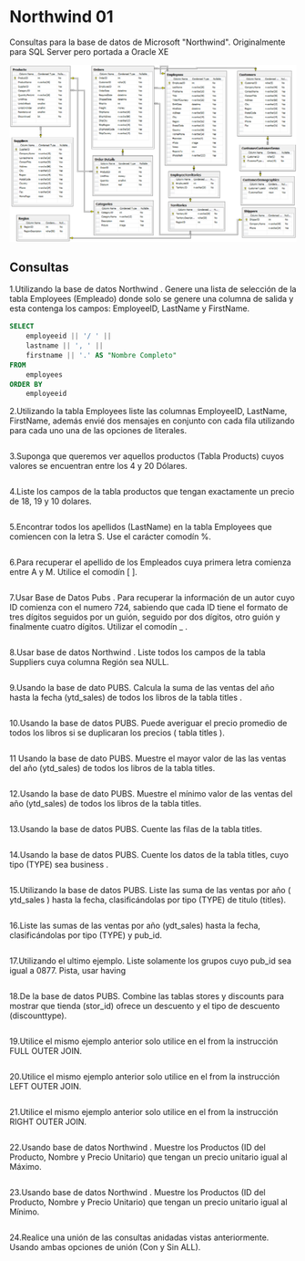 # Northwind 01

Consultas para la base de datos de Microsoft "Northwind". Originalmente para SQL Server pero portada a Oracle XE

![Northwind](./images/northwind_er.png "Nothwind E-R" )   
 	      
## Consultas   
       
   1.Utilizando la base de datos Northwind . Genere una lista de selección de la tabla Employees (Empleado) donde solo se genere una columna de salida y esta contenga los campos: EmployeeID, LastName y FirstName.
   
```sql
SELECT
    employeeid || '/ ' ||
    lastname || ', ' ||
    firstname || '.' AS "Nombre Completo"
FROM
    employees
ORDER BY
    employeeid
```

2.Utilizando la tabla Employees liste las columnas EmployeeID, LastName, FirstName, además envié dos mensajes en conjunto con cada fila utilizando para cada uno una de las opciones de literales. 

```sql

```

   3.Suponga que queremos ver aquellos productos (Tabla Products) cuyos valores se encuentran entre los 4 y 20 Dólares. 

```sql

```

   4.Liste los campos de la tabla productos que tengan exactamente un precio de 18, 19 y 10 dolares. 

```sql

```

   5.Encontrar todos los apellidos (LastName) en la tabla Employees que comiencen con la letra S. Use el carácter comodín %. 
   
```sql

```

   6.Para recuperar el apellido de los Empleados cuya primera letra comienza entre A y M. Utilice el comodín [ ].

```sql

```

   7.Usar Base de Datos Pubs . Para recuperar la información de un autor cuyo ID comienza con el numero 724, sabiendo que cada ID tiene el formato de tres dígitos seguidos por un guión, seguido por dos dígitos, otro guión y finalmente cuatro dígitos. Utilizar el comodín _ .

```sql

```

   8.Usar base de datos Northwind . Liste todos los campos de la tabla Suppliers cuya columna Región sea NULL. 

```sql

```

   9.Usando la base de dato PUBS. Calcula la suma de las ventas del año hasta la fecha (ytd_sales) de todos los libros de la tabla titles . 

```sql

```

   10.Usando la base de datos PUBS. Puede averiguar el precio promedio de todos los libros si se duplicaran los precios ( tabla titles ). 

```sql

```

   11 Usando la base de dato PUBS. Muestre el mayor valor de las las ventas del año (ytd_sales) de todos los libros de la tabla titles. 

```sql

```

   12.Usando la base de dato PUBS. Muestre el mínimo valor de las ventas del año (ytd_sales) de todos los libros de la tabla titles. 

```sql

```

   13.Usando la base de datos PUBS. Cuente las filas de la tabla titles. 

```sql

```

   14.Usando la base de datos PUBS. Cuente los datos de la tabla titles, cuyo tipo (TYPE) sea business . 

```sql

```

   15.Utilizando la base de datos PUBS. Liste las suma de las ventas por año ( ytd_sales ) hasta la fecha, clasificándolas por tipo (TYPE) de titulo (titles). 

```sql

```

   16.Liste las sumas de las ventas por año (ydt_sales) hasta la fecha, clasificándolas por tipo (TYPE) y pub_id.

```sql

```

   17.Utilizando el ultimo ejemplo. Liste solamente los grupos cuyo pub_id sea igual a 0877. Pista, usar having

```sql

```

   18.De la base de datos PUBS. Combine las tablas stores y discounts para mostrar que tienda (stor_id) ofrece un descuento y el tipo de descuento (discounttype).

```sql

```

   19.Utilice el mismo ejemplo anterior solo utilice en el from la instrucción FULL OUTER JOIN. 

```sql

```

   20.Utilice el mismo ejemplo anterior solo utilice en el from la instrucción LEFT OUTER JOIN. 

```sql

```

   21.Utilice el mismo ejemplo anterior solo utilice en el from la instrucción RIGHT OUTER JOIN. 

```sql

```

   22.Usando base de datos Northwind . Muestre los Productos (ID del Producto, Nombre y Precio Unitario) que tengan un precio unitario igual al Máximo. 

```sql

```

   23.Usando base de datos Northwind . Muestre los Productos (ID del Producto, Nombre y Precio Unitario) que tengan un precio unitario igual al Mínimo. 

```sql

```

   24.Realice una unión de las consultas anidadas vistas anteriormente. Usando ambas opciones de unión (Con y Sin ALL).
  
```sql

```
